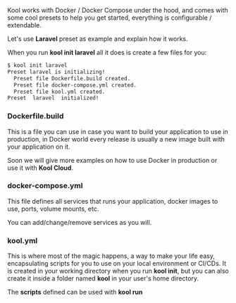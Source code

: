 Kool works with Docker / Docker Compose under the hood, and comes with some cool presets to help you get started, everything is configurable / extendable.

Let's use **Laravel** preset as example and explain how it works.

When you run **kool init laravel** all it does is create a few files for you:

```bash
$ kool init laravel
Preset laravel is initializing!
  Preset file Dockerfile.build created.
  Preset file docker-compose.yml created.
  Preset file kool.yml created.
Preset  laravel  initialized!
```

### Dockerfile.build

This is a file you can use in case you want to build your application to use in production, in Docker world every release is usually a new image built with your application on it.

Soon we will give more examples on how to use Docker in production or use it with **Kool Cloud**.

### docker-compose.yml

This file defines all services that runs your application, docker images to use, ports, volume mounts, etc.

You can add/change/remove services as you will.

### kool.yml

This is where most of the magic happens, a way to make your life easy, encapsulating scripts for you to use on your local environment or CI/CDs. It is created in your working directory when you run **kool init**, but you can also create it inside a folder named **kool** in your user's home directory.

The **scripts** defined can be used with **kool run <script>** command.

kool.yml:
```yaml
scripts:
  artisan: kool exec app php artisan

  setup:
    - kool start
    - kool run artisan key:generate
```

Usage:
```bash
kool run artisan tinker
```

You can pass in after kool run any options or arguments you wish to pass down the incapsulated command.

#### Arguments to kool run <script>

Single commands like **artisan** are kind of aliases, so anything you input will be forwarded to the actual command, so if you run: **kool run artisan key:generate** it will basically translate into: **kool exec app php artisan key:generate**.

Multiple commands like **setup** will not forward your input, so **kool run setup something** will run every script and **something** will be ignored.

#### What kind of commands can be encasulated on `kool.yml`

This is not meant only for `kool` commands, you can add any type commands as you usually run them in your shell like `cat`, `cp`, `mv`, etc.

There is just one caveat we need to be aware of - the commands within a script on `kool.yml` are parsed and executed by `kool` and not in a general `bash` context, so you **cannot** directly use bash script structures like `if []; then fi`. In case you need something for that effect, you should use a `kool docker <some bash image> bash -c ""` which then parses any bash script you need.

#### Input and output redirects on `kool.yml`

Although the previous notice about commands within a script at `kool.yml` is not straight out a bash script, we do support some bash helping syntax like input and output redirects.

So you are totally able to do things like:

kool.yml
```yaml
scripts:
  # performing input injection from files
  import-db: kool docker mysql:8 -h$DB_HOST -u$DB_USER -p $DB_NAME < path/to/some/file.sql

  # redirecting standard output to a file
  write-output: echo "writing something" > output.txt

  # redirecting standard output to a file in append mode
  append-output: echo "something else in a new line" >> output.txt
```

Again, of course the syntax is not as flexible as you would have in straight out `bash`, please notice:

- The redirect key must be a single argument (not glued to the other arguments).
    - Correct: `write: echo "something" > output`
    - Wrong: `write: echo "something">output`
- When performing a redirect, the last argument after the redirect key must be a single file destination.

Hope you enjoy this feature! Take a look at the presets which already contain good examples of `kool.yml` files ready to be used in a handlful of different stacks. In case you need help yo create your own based on your needs make sure to ask for help on Github.
